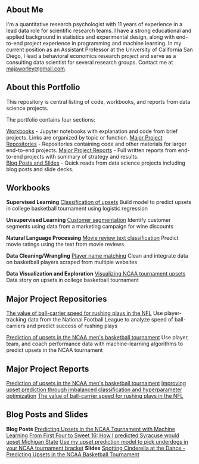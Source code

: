 ## About Me
I'm a quantitative research psychologist with 11 years of experience in a lead data role for scientific research teams. I have a strong educational and applied background in statistics and experimental design, along with end-to-end project experience in programming and machine learning. In my current position as an Assistant Professor at the University of California San Diego, I lead a behavioral economics research project and serve as a consulting data scientist for several research groups.
Contact me at majaworley@gmail.com.

## About this Portfolio
This repository is central listing of code, workbooks, and reports from data science projects.

The portfolio contains four sections:

[Workbooks](#workbooks) - Jupyter notebooks with explanation and code from brief projects. Links are organized by topic or function.
[Major Project Repositories](#major-project-repositories) - Repositories containing code and other materials for larger end-to-end projects.
[Major Project Reports](#major-project-reports) - Full written reports from end-to-end projects with summary of strategy and results.  
[Blog Posts and Slides](#blog-posts-and-slides) - Quick reads from data science projects including blog posts and slide decks.

## Workbooks
**Supervised Learning**
[Classification of upsets](notebooks/classifying_upsets.ipynb)
Build model to predict upsets in college basketball tournament using logistic regression

**Unsupervised Learning**
[Customer segmentation](notebooks/customer_clustering.ipynb)
Identify customer segments using data from a marketing campaign for wine discounts

**Natural Language Processing**
[Movie review text classification](notebooks/review_classification.ipynb)
Predict movie ratings using the text from movie reviews

**Data Cleaning/Wrangling**
[Player name matching](notebooks/player_matching.ipynb)
Clean and integrate data on basketball players scraped from multiple websites

**Data Visualization and Exploration**
[Visualizing NCAA tournament upsets](notebooks/upset_visualization.ipynb)
Data story on upsets in college basketball tournament

## Major Project Repositories
[The value of ball-carrier speed for rushing plays in the NFL](https://github.com/mworles/nfl_tracking)
Use player-tracking data from the National Football League to analyze speed of ball-carriers and predict success of rushing plays

[Prediction of upsets in the NCAA men's basketball tournament](https://github.com/mworles/bracket_vision)
Use player, team, and coach performance data with machine-learning algorithms to predict upsets in the NCAA tournament

## Major Project Reports
[Prediction of upsets in the NCAA men's basketball tournament](reports/upset_prediction_1_report.pdf)
[Improving upset prediction through imbalanced classification and hyperparameter optimization](reports/upset_prediction_2_report.pdf)
[The value of ball-carrier speed for rushing plays in the NFL](reports/nfl_tracking_1.pdf)

## Blog Posts and Slides
**Blog Posts**
[Predicting Upsets in the NCAA Tournament with Machine Learning](https://towardsdatascience.com/predicting-upsets-in-the-ncaa-tournament-with-machine-learning-816fecf41f01?source=friends_link&sk=b3590066d81db17f861ddc76da358e13)
[From First Four to Sweet 16: How I predicted Syracuse would upset Michigan State](https://towardsdatascience.com/from-first-four-to-sweet-16-how-i-predicted-syracuse-would-upset-michigan-state-32fc95c96fa4?source=friends_link&sk=5c8890c53c838a154288c52183af0ae3)
[Use my upset prediction model to pick underdogs in your NCAA tournament bracket](https://towardsdatascience.com/use-my-upset-prediction-model-to-pick-underdogs-in-your-ncaa-tournament-bracket-87c4aa3935f5?source=friends_link&sk=aa4bbb08d41a35ca6e40d984945b646f)
**Slides**
[Spotting Cinderella at the Dance - Predicting Upsets in the NCAA Basketball Tournament](posts/upsets_deck.pdf)
